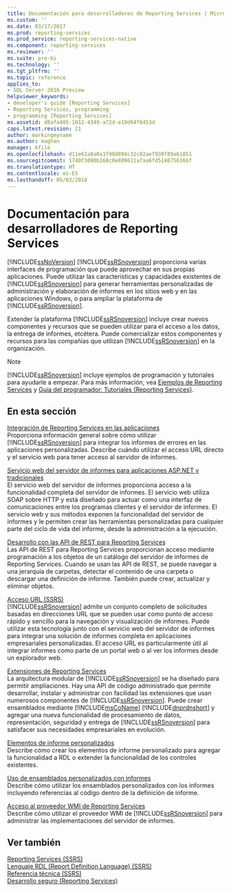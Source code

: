 ```yaml
---
title: Documentación para desarrolladores de Reporting Services | Microsoft Docs
ms.custom: ''
ms.date: 03/17/2017
ms.prod: reporting-services
ms.prod_service: reporting-services-native
ms.component: reporting-services
ms.reviewer: ''
ms.suite: pro-bi
ms.technology: ''
ms.tgt_pltfrm: ''
ms.topic: reference
applies_to:
- SQL Server 2016 Preview
helpviewer_keywords:
- developer's guide [Reporting Services]
- Reporting Services, programming
- programming [Reporting Services]
ms.assetid: d8afa405-1012-4349-a72d-e10d94f8453d
caps.latest.revision: 21
author: markingmyname
ms.author: maghan
manager: kfile
ms.openlocfilehash: d11e62a8a0a1f90d894c32c82aef938f89a61851
ms.sourcegitcommit: 1740f3090b168c0e809611a7aa6fd514075616bf
ms.translationtype: HT
ms.contentlocale: es-ES
ms.lasthandoff: 05/03/2018
---
```

# <a name="reporting-services-developer-documentation"></a>Documentación para desarrolladores de Reporting Services
  [!INCLUDE[ssNoVersion](../includes/ssnoversion-md.md)] [!INCLUDE[ssRSnoversion](../includes/ssrsnoversion-md.md)] proporciona varias interfaces de programación que puede aprovechar en sus propias aplicaciones. Puede utilizar las características y capacidades existentes de [!INCLUDE[ssRSnoversion](../includes/ssrsnoversion-md.md)] para generar herramientas personalizadas de administración y elaboración de informes en los sitios web y en las aplicaciones Windows, o para ampliar la plataforma de [!INCLUDE[ssRSnoversion](../includes/ssrsnoversion-md.md)].  
  
 Extender la plataforma [!INCLUDE[ssRSnoversion](../includes/ssrsnoversion-md.md)] incluye crear nuevos componentes y recursos que se pueden utilizar para el acceso a los datos, la entrega de informes, etcétera. Puede comercializar estos componentes y recursos para las compañías que utilizan [!INCLUDE[ssRSnoversion](../includes/ssrsnoversion-md.md)] en la organización.  
  
> [!NOTE]  
>  [!INCLUDE[ssRSnoversion](../includes/ssrsnoversion-md.md)] incluye ejemplos de programación y tutoriales para ayudarle a empezar. Para más información, vea [Ejemplos de Reporting Services](https://msdn.microsoft.com/library/ms160954\(v=sql.110\).aspx) y [Guía del programador: Tutoriales (Reporting Services)](https://msdn.microsoft.com/library/aa337423\(v=sql.110\).aspx).  
  
## <a name="in-this-section"></a>En esta sección  
 [Integración de Reporting Services en las aplicaciones](../reporting-services/application-integration/integrating-reporting-services-into-applications.md)  
 Proporciona información general sobre cómo utilizar [!INCLUDE[ssRSnoversion](../includes/ssrsnoversion-md.md)] para integrar los informes de errores en las aplicaciones personalizadas. Describe cuándo utilizar el acceso URL directo y el servicio web para tener acceso al servidor de informes.  
  
 [Servicio web del servidor de informes para aplicaciones ASP.NET y tradicionales](../reporting-services/report-server-web-service/report-server-web-service.md)  
 El servicio web del servidor de informes proporciona acceso a la funcionalidad completa del servidor de informes. El servicio web utiliza SOAP sobre HTTP y está diseñado para actuar como una interfaz de comunicaciones entre los programas clientes y el servidor de informes. El servicio web y sus métodos exponen la funcionalidad del servidor de informes y le permiten crear las herramientas personalizadas para cualquier parte del ciclo de vida del informe, desde la administración a la ejecución.  
 
 [Desarrollo con las API de REST para Reporting Services](developer/rest-api.md)</br>
 Las API de REST para Reporting Services proporcionan acceso mediante programación a los objetos de un catálogo del servidor de informes de Reporting Services. Cuando se usan las API de REST, se puede navegar a una jerarquía de carpetas, detectar el contenido de una carpeta o descargar una definición de informe. También puede crear, actualizar y eliminar objetos.

 [Acceso URL &#40;SSRS&#41;](../reporting-services/url-access-ssrs.md)  
 [!INCLUDE[ssRSnoversion](../includes/ssrsnoversion-md.md)] admite un conjunto completo de solicitudes basadas en direcciones URL que se pueden usar como punto de acceso rápido y sencillo para la navegación y visualización de informes. Puede utilizar esta tecnología junto con el servicio web del servidor de informes para integrar una solución de informes completa en aplicaciones empresariales personalizadas. El acceso URL es particularmente útil al integrar informes como parte de un portal web o al ver los informes desde un explorador web.  
  
 [Extensiones de Reporting Services](../reporting-services/extensions/reporting-services-extensions.md)  
 La arquitectura modular de [!INCLUDE[ssRSnoversion](../includes/ssrsnoversion-md.md)] se ha diseñado para permitir ampliaciones. Hay una API de código administrado que permite desarrollar, instalar y administrar con facilidad las extensiones que usan numerosos componentes de [!INCLUDE[ssRSnoversion](../includes/ssrsnoversion-md.md)]. Puede crear ensamblados mediante [!INCLUDE[msCoName](../includes/msconame-md.md)] [!INCLUDE[dnprdnshort](../includes/dnprdnshort-md.md)] y agregar una nueva funcionalidad de procesamiento de datos, representación, seguridad y entrega de [!INCLUDE[ssRSnoversion](../includes/ssrsnoversion-md.md)] para satisfacer sus necesidades empresariales en evolución.  
  
 [Elementos de informe personalizados](../reporting-services/custom-report-items/custom-report-items.md)  
 Describe cómo crear los elementos de informe personalizado para agregar la funcionalidad a RDL o extender la funcionalidad de los controles existentes.  
  
 [Uso de ensamblados personalizados con informes](../reporting-services/custom-assemblies/using-custom-assemblies-with-reports.md)  
 Describe cómo utilizar los ensamblados personalizados con los informes incluyendo referencias al código dentro de la definición de informe.  
  
 [Acceso al proveedor WMI de Reporting Services](../reporting-services/tools/access-the-reporting-services-wmi-provider.md)  
 Describe cómo utilizar el proveedor WMI de [!INCLUDE[ssRSnoversion](../includes/ssrsnoversion-md.md)] para administrar las implementaciones del servidor de informes.  
  
## <a name="see-also"></a>Ver también  
 [Reporting Services &#40;SSRS&#41;](../reporting-services/create-deploy-and-manage-mobile-and-paginated-reports.md)   
 [Lenguaje RDL (Report Definition Language) &#40;SSRS&#41;](../reporting-services/reports/report-definition-language-ssrs.md)   
 [Referencia técnica &#40;SSRS&#41;](../reporting-services/technical-reference-ssrs.md)   
 [Desarrollo seguro &#40;Reporting Services&#41;](../reporting-services/extensions/secure-development/secure-development-reporting-services.md)  
  
  
